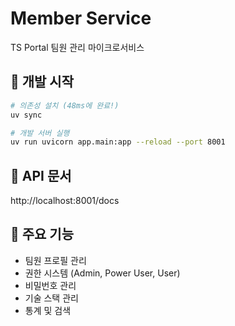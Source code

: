 # Member Service

TS Portal 팀원 관리 마이크로서비스

## 🚀 개발 시작

```bash
# 의존성 설치 (48ms에 완료!)
uv sync

# 개발 서버 실행
uv run uvicorn app.main:app --reload --port 8001
```

## 📡 API 문서
http://localhost:8001/docs

## 🎯 주요 기능
- 팀원 프로필 관리
- 권한 시스템 (Admin, Power User, User)
- 비밀번호 관리
- 기술 스택 관리
- 통계 및 검색

